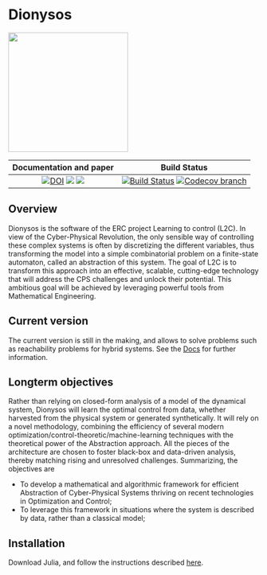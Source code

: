 # Dionysos
<picture>
  <source srcset="assets/images/logo-dark.png" media="(prefers-color-scheme: dark)">
  <img src="assets/images/logo.png"  height="240">
</picture>

| **Documentation and paper** | **Build Status** |
|:-----------------:|:----------------:|
| [![DOI][paper-img]][paper-url] [![][docs-latest-img]][docs-latest-url]  [![][docs-stable-img]][docs-stable-url]        | [![Build Status][build-img]][build-url]  [![Codecov branch][codecov-img]][codecov-url]      |


[docs-stable-img]: https://img.shields.io/badge/docs-stable-blue.svg
[docs-latest-img]: https://img.shields.io/badge/docs-latest-blue.svg
[docs-stable-url]: https://dionysos-dev.github.io/Dionysos.jl/stable
[docs-latest-url]: https://dionysos-dev.github.io/Dionysos.jl/dev
[paper-img]: https://proceedings.juliacon.org/papers/10.21105/jcon.00160/status.svg
[paper-url]: https://doi.org/10.21105/jcon.00160

[build-img]: https://github.com/dionysos-dev/Dionysos.jl/workflows/CI/badge.svg?branch=master
[build-url]: https://github.com/dionysos-dev/Dionysos.jl/actions?query=workflow%3ACI
[codecov-img]: https://codecov.io/github/dionysos-dev/Dionysos.jl/coverage.svg
[codecov-url]: https://app.codecov.io/github/dionysos-dev/Dionysos.jl

## Overview
Dionysos is the software of the ERC project Learning to control (L2C). In view of the Cyber-Physical Revolution, the only sensible way of controlling these complex systems is often by discretizing the different variables, thus transforming the model into a simple combinatorial problem on a finite-state automaton, called an abstraction of this system. The goal of L2C is to transform this approach into an effective, scalable, cutting-edge technology that will address the CPS challenges and unlock their potential. This ambitious goal will be achieved by leveraging powerful tools from Mathematical Engineering.

## Current version
The current version is still in the making, and allows to solve problems such as reachability problems for hybrid systems. See the [Docs](https://dionysos-dev.github.io/Dionysos.jl/dev/) for further information.

## Longterm objectives
Rather than relying on closed-form analysis of a model of the dynamical system, Dionysos will learn the optimal control from data, whether harvested from the physical system or generated synthetically. It will rely on a novel methodology, combining the efficiency of several modern optimization/control-theoretic/machine-learning techniques with the theoretical power of the Abstraction approach. All the pieces of the architecture are chosen to foster black-box and data-driven analysis, thereby matching rising and unresolved challenges. Summarizing, the objectives are
* To develop a mathematical and algorithmic framework for efficient Abstraction of Cyber-Physical Systems thriving on recent technologies in Optimization and Control;
* To leverage this framework in situations where the system is described by data, rather than a classical model;

## Installation

Download Julia, and follow the instructions described [here](https://pkgdocs.julialang.org/v1/managing-packages/#Adding-packages).
